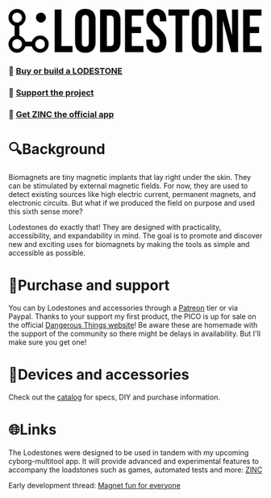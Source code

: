 
![Logo](https://github.com/AxelFougues/Lodestone-biomagnet-tools/blob/main/Logo/LodestoneWithNameAndBackground.png?raw=true)

### 🛒 [Buy or build a LODESTONE](https://github.com/AxelFougues/Lodestone-biomagnet-tools/wiki/Lodestone-and-accessories-catalog)
### 💚 [Support the project](https://www.patreon.com/AbyssWalkerDev)
### 📲 [Get ZINC the official app](https://play.google.com/store/apps/details?id=com.AzApps.ZINC)

# 🔍Background
Biomagnets are tiny magnetic implants that lay right under the skin. They can be stimulated by external magnetic fields. For now, they are used to detect existing sources like high electric current, permanent magnets, and electronic circuits. But what if we produced the field on purpose and used this sixth sense more?

Lodestones do exactly that! They are designed with practicality, accessibility, and expandability in mind. The goal is to promote and discover new and exciting uses for biomagnets by making the tools as simple and accessible as possible.

# 💚Purchase and support
You can by Lodestones and accessories through a [Patreon](https://www.patreon.com/AxelFougues) tier or via Paypal. Thanks to your support my first product, the PICO is up for sale on the official [Dangerous Things website](https://dangerousthings.com/product/lodestone-pico/)!
Be aware these are homemade with the support of the community so there might be delays in availability. But I'll make sure you get one!

# 🧲Devices and accessories

Check out the [catalog](https://github.com/AxelFougues/Lodestone-biomagnet-tools/wiki/Lodestone-and-accessories-catalog) for specs, DIY and purchase information.

# 🌐Links

 The Lodestones were designed to be used in tandem with my upcoming cyborg-multitool app. It will provide advanced and experimental features to accompany the loadstones such as games, automated tests and more: [ZINC]([https://forum.dangerousthings.com/t/android-nfc-cyborg-multitool-development/17772](https://github.com/AxelFougues/ZINC-public-resources))

 Early development thread: [Magnet fun for everyone](https://forum.dangerousthings.com/t/finger-magnet-fun-for-everyone/18642)
